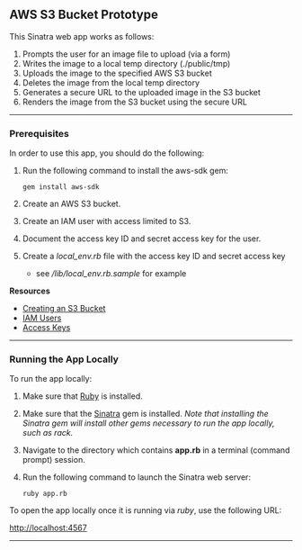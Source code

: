 ## AWS S3 Bucket Prototype ##

This Sinatra web app works as follows:

1. Prompts the user for an image file to upload (via a form)
2. Writes the image to a local temp directory (./public/tmp)
3. Uploads the image to the specified AWS S3 bucket
4. Deletes the image from the local temp directory
5. Generates a secure URL to the uploaded image in the S3 bucket
6. Renders the image from the S3 bucket using the secure URL

----------

### Prerequisites ###

In order to use this app, you should do the following:

1. Run the following command to install the aws-sdk gem:

	`gem install aws-sdk`

2. Create an AWS S3 bucket.
3. Create an IAM user with access limited to S3.
4. Document the access key ID and secret access key for the user.
5. Create a *local\_env.rb* file with the access key ID and secret access key  
	- see */lib/local\_env.rb.sample* for example

**Resources**

- [Creating an S3 Bucket](http://docs.aws.amazon.com/AmazonS3/latest/gsg/CreatingABucket.html)
- [IAM Users](http://docs.aws.amazon.com/IAM/latest/UserGuide/id.html)
- [Access Keys](http://docs.aws.amazon.com/general/latest/gr/aws-sec-cred-types.html#access-keys-and-secret-access-keys)
 
----------

### Running the App Locally ###

To run the app locally:

1. Make sure that [Ruby](https://www.ruby-lang.org/en/documentation/installation/) is installed.
2. Make sure that the [Sinatra](https://github.com/sinatra/sinatra) gem is installed.  *Note that installing the Sinatra gem will install other gems necessary to run the app locally, such as rack.*
3. Navigate to the directory which contains **app.rb** in a terminal (command prompt) session.
4. Run the following command to launch the Sinatra web server:

	`ruby app.rb`

To open the app locally once it is running via *ruby*, use the following URL:

[http://localhost:4567](http://localhost:4567/)

----------